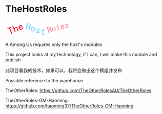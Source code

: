 # TheHostRoles

![THR_Banner](https://github.com/XiezibanWrite/TheHostRoles/blob/main/Images/THR_Banner.png)

A Among Us requires only the host's modules

This project looks at my technology, if I can, I will make this module and publish

此项目看我的技术，如果可以，我将会做出这个模组并发布

Possible reference to the warehouse

TheOtherRoles: https://github.com/TheOtherRolesAU/TheOtherRoles


TheOtherRoles-GM-Haoming: https://github.com/haoming37/TheOtherRoles-GM-Haoming

